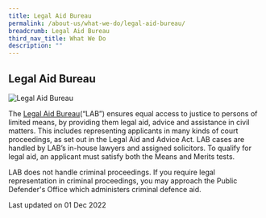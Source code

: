 ```yaml
---
title: Legal Aid Bureau
permalink: /about-us/what-we-do/legal-aid-bureau/
breadcrumb: Legal Aid Bureau
third_nav_title: What We Do
description: ""
---
```

<style> 
 .image {width: 600px;} 
 .image img {max-width: 100%;} 
</style>

Legal Aid Bureau
---

<div class="image"><img src="/images/legal-aid-bureau.png" title="Legal Aid Bureau" alt="Legal Aid Bureau"></div>

The [Legal Aid Bureau](https://lab.mlaw.gov.sg/)(“LAB”) ensures equal access to justice to persons of limited means, by providing them legal aid, advice and assistance in civil matters. This includes representing applicants in many kinds of court proceedings, as set out in the Legal Aid and Advice Act. LAB cases are handled by LAB’s in-house lawyers and assigned solicitors. To qualify for legal aid, an applicant must satisfy both the Means and Merits tests.

LAB does not handle criminal proceedings. If you require legal representation in criminal proceedings, you may approach the Public Defender's Office which administers criminal defence aid. 

<p class="right-side-updated">Last updated on 01 Dec 2022</p>